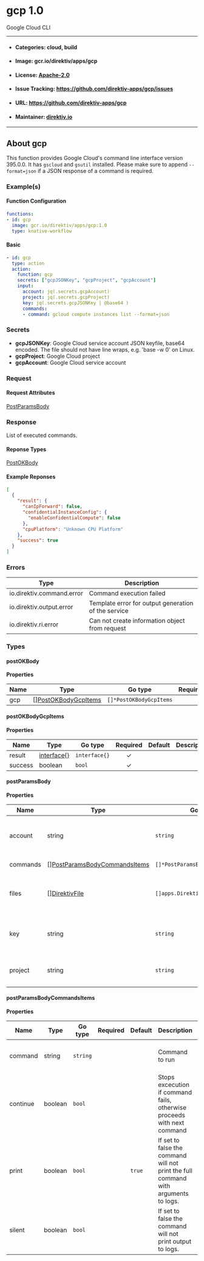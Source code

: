 
# gcp 1.0

Google Cloud CLI

---
- #### Categories: cloud, build
- #### Image: gcr.io/direktiv/apps/gcp 
- #### License: [Apache-2.0](https://www.apache.org/licenses/LICENSE-2.0)
- #### Issue Tracking: https://github.com/direktiv-apps/gcp/issues
- #### URL: https://github.com/direktiv-apps/gcp
- #### Maintainer: [direktiv.io](https://www.direktiv.io) 
---

## About gcp

This function provides Google Cloud's command line interface version 395.0.0. It has `gscloud` and `gsutil` installed.  Please make sure to append `--format=json` if a JSON response of a command is required. 

### Example(s)
  #### Function Configuration
```yaml
functions:
- id: gcp
  image: gcr.io/direktiv/apps/gcp:1.0
  type: knative-workflow
```
   #### Basic
```yaml
- id: gcp
  type: action
  action:
    function: gcp
    secrets: ["gcpJSONKey", "gcpProject", "gcpAccount"]
    input: 
      account: jq(.secrets.gcpAccount)
      project: jq(.secrets.gcpProject)
      key: jq(.secrets.gcpJSONKey | @base64 )
      commands:
      - command: gcloud compute instances list --format=json
```

   ### Secrets


- **gcpJSONKey**: Google Cloud service account JSON keyfile, base64 encoded. The file should not have line wraps, e.g. 'base -w 0' on Linux.
- **gcpProject**: Google Cloud project
- **gcpAccount**: Google Cloud service account






### Request



#### Request Attributes
[PostParamsBody](#post-params-body)

### Response
  List of executed commands.
#### Reponse Types
    
  

[PostOKBody](#post-o-k-body)
#### Example Reponses
    
```json
[
  {
    "result": {
      "canIpForward": false,
      "confidentialInstanceConfig": {
        "enableConfidentialCompute": false
      },
      "cpuPlatform": "Unknown CPU Platform"
    },
    "success": true
  }
]
```

### Errors
| Type | Description
|------|---------|
| io.direktiv.command.error | Command execution failed |
| io.direktiv.output.error | Template error for output generation of the service |
| io.direktiv.ri.error | Can not create information object from request |


### Types
#### <span id="post-o-k-body"></span> postOKBody

  



**Properties**

| Name | Type | Go type | Required | Default | Description | Example |
|------|------|---------|:--------:| ------- |-------------|---------|
| gcp | [][PostOKBodyGcpItems](#post-o-k-body-gcp-items)| `[]*PostOKBodyGcpItems` |  | |  |  |


#### <span id="post-o-k-body-gcp-items"></span> postOKBodyGcpItems

  



**Properties**

| Name | Type | Go type | Required | Default | Description | Example |
|------|------|---------|:--------:| ------- |-------------|---------|
| result | [interface{}](#interface)| `interface{}` | ✓ | |  |  |
| success | boolean| `bool` | ✓ | |  |  |


#### <span id="post-params-body"></span> postParamsBody

  



**Properties**

| Name | Type | Go type | Required | Default | Description | Example |
|------|------|---------|:--------:| ------- |-------------|---------|
| account | string| `string` | ✓ | | Google Cloud service account name | `myserviceaccount@myproject.iam.gserviceaccount.com` |
| commands | [][PostParamsBodyCommandsItems](#post-params-body-commands-items)| `[]*PostParamsBodyCommandsItems` |  | | Array of commands. |  |
| files | [][DirektivFile](#direktiv-file)| `[]apps.DirektivFile` |  | | File to create before running commands. |  |
| key | string| `string` | ✓ | | Google Cloud JSON key base64 encoded | `L05ZXG4wTjJSZXQ2NGdYblc0c201a3hZV1R2MFFObnN2V2Vqc1==` |
| project | string| `string` | ✓ | | Google Cloud project name |  |


#### <span id="post-params-body-commands-items"></span> postParamsBodyCommandsItems

  



**Properties**

| Name | Type | Go type | Required | Default | Description | Example |
|------|------|---------|:--------:| ------- |-------------|---------|
| command | string| `string` |  | | Command to run | `gcloud compute instances list --format=json` |
| continue | boolean| `bool` |  | | Stops excecution if command fails, otherwise proceeds with next command |  |
| print | boolean| `bool` |  | `true`| If set to false the command will not print the full command with arguments to logs. |  |
| silent | boolean| `bool` |  | | If set to false the command will not print output to logs. |  |

 
